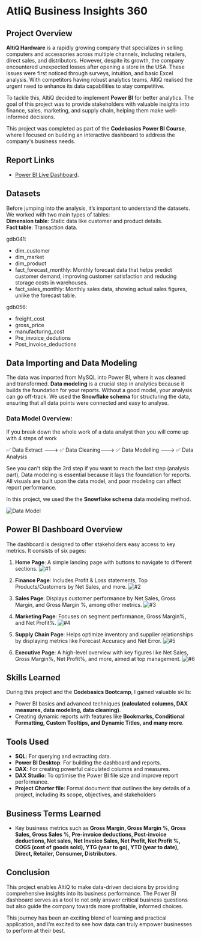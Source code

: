 # AtliQ Business Insights 360

## Project Overview

**AltiQ Hardware** is a rapidly growing company that specializes in selling computers and accessories across multiple channels, including retailers, direct sales, and distributors. However, despite its growth, the company encountered unexpected losses after opening a store in the USA. These issues were first noticed through surveys, intuition, and basic Excel analysis. With competitors having robust analytics teams, AltiQ realised the urgent need to enhance its data capabilities to stay competitive.

To tackle this, AltiQ decided to implement **Power BI** for better analytics. The goal of this project was to provide stakeholders with valuable insights into finance, sales, marketing, and supply chain, helping them make well-informed decisions.

This project was completed as part of the **Codebasics Power BI Course**, where I focused on building an interactive dashboard to address the company's business needs.

## Report Links
- [Power BI Live Dashboard](https://app.powerbi.com/view?r=eyJrIjoiYWM2MDVmOTgtZDA2Mi00NzY3LTg5ODYtZGMxOTFkOGIxZjNiIiwidCI6ImM2ZTU0OWIzLTVmNDUtNDAzMi1hYWU5LWQ0MjQ0ZGM1YjJjNCJ9).

## Datasets

Before jumping into the analysis, it’s important to understand the datasets. We worked with two main types of tables:  
**Dimension table**: Static data like customer and product details.  
**Fact table**: Transaction data.

gdb041:

- dim_customer
- dim_market
- dim_product
- fact_forecast_monthly: Monthly forecast data that helps predict customer demand, improving customer satisfaction and reducing storage costs in warehouses.
- fact_sales_monthly: Monthly sales data, showing actual sales figures, unlike the forecast table.

gdb056:

- freight_cost
- gross_price
- manufacturing_cost
- Pre_invoice_dedutions
- Post_invoice_deductions

## Data Importing and Data Modeling

The data was imported from MySQL into Power BI, where it was cleaned and transformed. **Data modeling** is a crucial step in analytics because it builds the foundation for your reports. Without a good model, your analysis can go off-track. We used the **Snowflake schema** for structuring the data, ensuring that all data points were connected and easy to analyse.

### Data Model Overview:

If you break down the whole work of a data analyst then you will come up with 4 steps of work

✅ Data Extract ---> ✅ Data Cleaning---> ✅ Data Modelling ---> ✅ Data Analysis

See you can't skip the 3rd step if you want to reach the last step (analysis part), Data modeling is essential because it lays the foundation for reports. All visuals are built upon the data model, and poor modeling can affect report performance.

In this project, we used the the **Snowflake schema** data modeling method.

![Data Model](https://github.com/user-attachments/assets/5243f1ec-7230-4753-8b2b-8f1e28b7837e)


## Power BI Dashboard Overview

The dashboard is designed to offer stakeholders easy access to key metrics. It consists of six pages:

1. **Home Page**: A simple landing page with buttons to navigate to different sections.
![#1](https://github.com/user-attachments/assets/6d158f88-a269-451c-901e-a4740d2018ef)

2. **Finance Page**: Includes Profit & Loss statements, Top Products/Customers by Net Sales, and more.
![#2](https://github.com/user-attachments/assets/e5136209-aad3-4c9d-b00c-791cfb15b16a)

3. **Sales Page**: Displays customer performance by Net Sales, Gross Margin, and Gross Margin %, among other metrics.
![#3](https://github.com/user-attachments/assets/045f6ab4-c6df-4fc4-83ff-0c757a5dbc4d)

4. **Marketing Page**: Focuses on segment performance, Gross Margin%, and Net Profit%.
![#4](https://github.com/user-attachments/assets/7377846d-8850-47aa-9c39-44fd1dc6f3cf)

5. **Supply Chain Page**: Helps optimize inventory and supplier relationships by displaying metrics like Forecast Accuracy and Net Error.
![#5](https://github.com/user-attachments/assets/3b074c6a-49a6-4d6b-bdd2-0a180d9d60bd)

6. **Executive Page**: A high-level overview with key figures like Net Sales, Gross Margin%, Net Profit%, and more, aimed at top management.
![#6](https://github.com/user-attachments/assets/7991832a-cac7-40da-89e0-b611e61ccd6c)


## Skills Learned

During this project and the **Codebasics Bootcamp**, I gained valuable skills:
- Power BI basics and advanced techniques **(calculated columns, DAX measures, data modeling, data cleaning)**.
- Creating dynamic reports with features like **Bookmarks, Conditional Formatting, Custom Tooltips, and Dynamic Titles, and many more**.

## Tools Used
- **SQL**: For querying and extracting data.
- **Power BI Desktop**: For building the dashboard and reports.
- **DAX**: For creating powerful calculated columns and measures.
- **DAX Studio**: To optimise the Power BI file size and improve report performance.
- **Project Charter file**: Formal document that outlines the key details of a project, including its scope, objectives, and stakeholders

## Business Terms Learned
- Key business metrics such as **Gross Margin, Gross Margin %, Gross Sales, Gross Sales %, Pre-invoice deductions, Post-invoice deductions, Net sales, Net Invoice Sales, Net Profit, Net Profit %, COGS (cost of goods sold), YTG (year to go), YTD (year to date), Direct, Retailer, Consumer, Distributors.**

## Conclusion

This project enables AltiQ to make data-driven decisions by providing comprehensive insights into its business performance. The Power BI dashboard serves as a tool to not only answer critical business questions but also guide the company towards more profitable, informed choices.

This journey has been an exciting blend of learning and practical application, and I’m excited to see how data can truly empower businesses to perform at their best.
